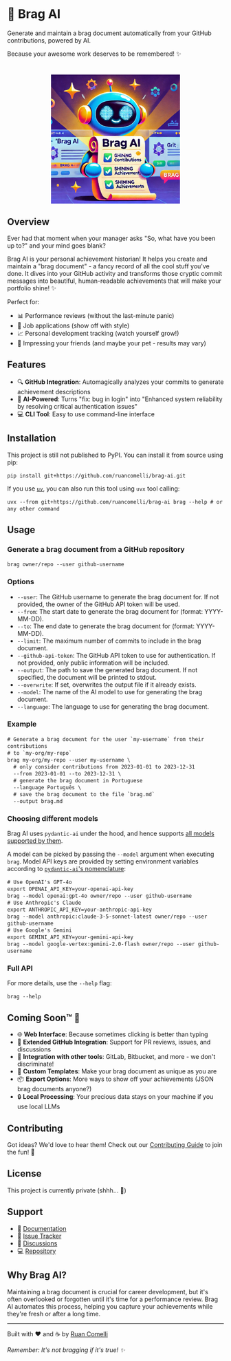 # 💁 Brag AI

Generate and maintain a brag document automatically from your GitHub contributions, powered by AI.

Because your awesome work deserves to be remembered! ✨

<h1 align="center">
<a href="docs/assets/hero.webp">
<img
  src=docs/assets/hero.webp
  alt="Brag AI Hero"
  width="300"
  align="center"
>
</a>
</h1>

## Overview

Ever had that moment when your manager asks "So, what have you been up to?" and your mind goes blank?

Brag AI is your personal achievement historian! It helps you create and maintain a "brag document" - a fancy record of all the cool stuff you've done. It dives into your GitHub activity and transforms those cryptic commit messages into beautiful, human-readable achievements that will make your portfolio shine! ✨

Perfect for:

- 📊 Performance reviews (without the last-minute panic)
- 💼 Job applications (show off with style)
- 📈 Personal development tracking (watch yourself grow!)
- 🎉 Impressing your friends (and maybe your pet - results may vary)

## Features

- 🔍 **GitHub Integration**: Automagically analyzes your commits to generate achievement descriptions
- 🤖 **AI-Powered**: Turns "fix: bug in login" into "Enhanced system reliability by resolving critical authentication issues"
- 💻 **CLI Tool**: Easy to use command-line interface

## Installation

This project is still not published to PyPI. You can install it from source using pip:

```console
pip install git+https://github.com/ruancomelli/brag-ai.git
```

If you use [`uv`](https://docs.astral.sh/uv/), you can also run this tool using
`uvx` tool calling:

```console
uvx --from git+https://github.com/ruancomelli/brag-ai brag --help # or any other command
```

## Usage

### Generate a brag document from a GitHub repository

```console
brag owner/repo --user github-username
```

### Options

- `--user`: The GitHub username to generate the brag document for. If not provided, the owner of the GitHub API token will be used.
- `--from`: The start date to generate the brag document for (format: YYYY-MM-DD).
- `--to`: The end date to generate the brag document for (format: YYYY-MM-DD).
- `--limit`: The maximum number of commits to include in the brag document.
- `--github-api-token`: The GitHub API token to use for authentication. If not provided, only public information will be included.
- `--output`: The path to save the generated brag document. If not specified, the document will be printed to stdout.
- `--overwrite`: If set, overwrites the output file if it already exists.
- `--model`: The name of the AI model to use for generating the brag document.
- `--language`: The language to use for generating the brag document.

### Example

```console
# Generate a brag document for the user `my-username` from their contributions
# to `my-org/my-repo`
brag my-org/my-repo --user my-username \
  # only consider contributions from 2023-01-01 to 2023-12-31
  --from 2023-01-01 --to 2023-12-31 \
  # generate the brag document in Portuguese
  --language Português \
  # save the brag document to the file `brag.md`
  --output brag.md
```

### Choosing different models

Brag AI uses `pydantic-ai` under the hood, and hence supports [all models
supported by them](https://ai.pydantic.dev/models/).

A model can be picked by passing the `--model` argument when executing `brag`.
Model API keys are provided by setting environment variables according to
[`pydantic-ai`'s nomenclature](https://ai.pydantic.dev/models/):

```console
# Use OpenAI's GPT-4o
export OPENAI_API_KEY=your-openai-api-key
brag --model openai:gpt-4o owner/repo --user github-username
# Use Anthropic's Claude
export ANTHROPIC_API_KEY=your-anthropic-api-key
brag --model anthropic:claude-3-5-sonnet-latest owner/repo --user github-username
# Use Google's Gemini
export GEMINI_API_KEY=your-gemini-api-key
brag --model google-vertex:gemini-2.0-flash owner/repo --user github-username
```

### Full API

For more details, use the `--help` flag:

```console
brag --help
```

## Coming Soon™ 🚀

- 🌐 **Web Interface**: Because sometimes clicking is better than typing
- 🤝 **Extended GitHub Integration**: Support for PR reviews, issues, and discussions
- 🔄 **Integration with other tools**: GitLab, Bitbucket, and more - we don't discriminate!
- 📝 **Custom Templates**: Make your brag document as unique as you are
- 📦 **Export Options**: More ways to show off your achievements (JSON brag documents anyone?)
- 🔒 **Local Processing**: Your precious data stays on your machine if you use local LLMs

## Contributing

Got ideas? We'd love to hear them! Check out our [Contributing Guide](CONTRIBUTING.md) to join the fun! 🎈

## License

<!-- TODO: switch to MIT -->

This project is currently private (shhh... 🤫)

## Support

- 📖 [Documentation](https://github.com/ruancomelli/brag-ai/blob/main/README.md)
- 🐛 [Issue Tracker](https://github.com/ruancomelli/brag-ai/issues)
- 💬 [Discussions](https://github.com/ruancomelli/brag-ai/discussions)
- 💻 [Repository](https://github.com/ruancomelli/brag-ai)

## Why Brag AI?

Maintaining a brag document is crucial for career development, but it's often overlooked or forgotten until it's time for a performance review.
Brag AI automates this process, helping you capture your achievements while they're fresh or after a long time.

---

Built with ❤️ and ☕ by [Ruan Comelli](https://github.com/ruancomelli)

_Remember: It's not bragging if it's true! ✨_
